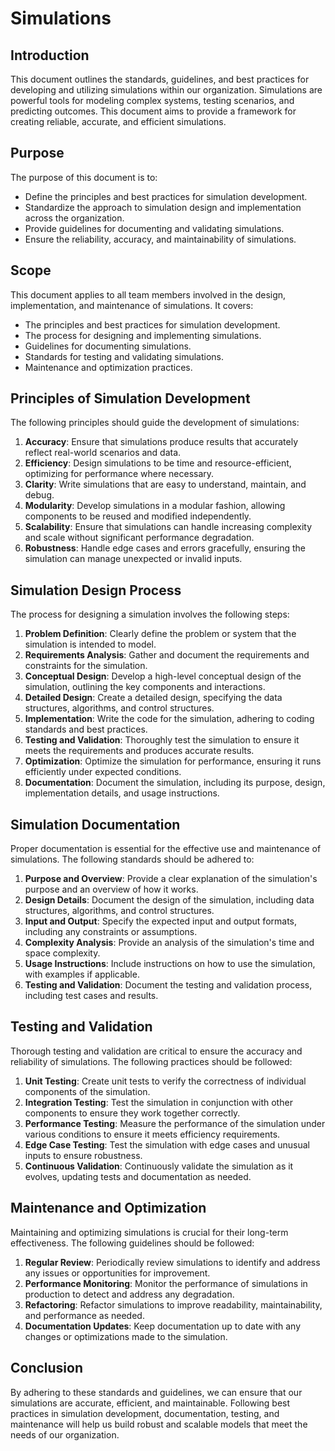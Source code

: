 # Simulations

## Introduction
This document outlines the standards, guidelines, and best practices for developing and utilizing simulations within our organization. Simulations are powerful tools for modeling complex systems, testing scenarios, and predicting outcomes. This document aims to provide a framework for creating reliable, accurate, and efficient simulations.

## Purpose
The purpose of this document is to:
- Define the principles and best practices for simulation development.
- Standardize the approach to simulation design and implementation across the organization.
- Provide guidelines for documenting and validating simulations.
- Ensure the reliability, accuracy, and maintainability of simulations.

## Scope
This document applies to all team members involved in the design, implementation, and maintenance of simulations. It covers:
- The principles and best practices for simulation development.
- The process for designing and implementing simulations.
- Guidelines for documenting simulations.
- Standards for testing and validating simulations.
- Maintenance and optimization practices.

## Principles of Simulation Development
The following principles should guide the development of simulations:

1. **Accuracy**: Ensure that simulations produce results that accurately reflect real-world scenarios and data.
2. **Efficiency**: Design simulations to be time and resource-efficient, optimizing for performance where necessary.
3. **Clarity**: Write simulations that are easy to understand, maintain, and debug.
4. **Modularity**: Develop simulations in a modular fashion, allowing components to be reused and modified independently.
5. **Scalability**: Ensure that simulations can handle increasing complexity and scale without significant performance degradation.
6. **Robustness**: Handle edge cases and errors gracefully, ensuring the simulation can manage unexpected or invalid inputs.

## Simulation Design Process
The process for designing a simulation involves the following steps:

1. **Problem Definition**: Clearly define the problem or system that the simulation is intended to model.
2. **Requirements Analysis**: Gather and document the requirements and constraints for the simulation.
3. **Conceptual Design**: Develop a high-level conceptual design of the simulation, outlining the key components and interactions.
4. **Detailed Design**: Create a detailed design, specifying the data structures, algorithms, and control structures.
5. **Implementation**: Write the code for the simulation, adhering to coding standards and best practices.
6. **Testing and Validation**: Thoroughly test the simulation to ensure it meets the requirements and produces accurate results.
7. **Optimization**: Optimize the simulation for performance, ensuring it runs efficiently under expected conditions.
8. **Documentation**: Document the simulation, including its purpose, design, implementation details, and usage instructions.

## Simulation Documentation
Proper documentation is essential for the effective use and maintenance of simulations. The following standards should be adhered to:

1. **Purpose and Overview**: Provide a clear explanation of the simulation's purpose and an overview of how it works.
2. **Design Details**: Document the design of the simulation, including data structures, algorithms, and control structures.
3. **Input and Output**: Specify the expected input and output formats, including any constraints or assumptions.
4. **Complexity Analysis**: Provide an analysis of the simulation's time and space complexity.
5. **Usage Instructions**: Include instructions on how to use the simulation, with examples if applicable.
6. **Testing and Validation**: Document the testing and validation process, including test cases and results.

## Testing and Validation
Thorough testing and validation are critical to ensure the accuracy and reliability of simulations. The following practices should be followed:

1. **Unit Testing**: Create unit tests to verify the correctness of individual components of the simulation.
2. **Integration Testing**: Test the simulation in conjunction with other components to ensure they work together correctly.
3. **Performance Testing**: Measure the performance of the simulation under various conditions to ensure it meets efficiency requirements.
4. **Edge Case Testing**: Test the simulation with edge cases and unusual inputs to ensure robustness.
5. **Continuous Validation**: Continuously validate the simulation as it evolves, updating tests and documentation as needed.

## Maintenance and Optimization
Maintaining and optimizing simulations is crucial for their long-term effectiveness. The following guidelines should be followed:

1. **Regular Review**: Periodically review simulations to identify and address any issues or opportunities for improvement.
2. **Performance Monitoring**: Monitor the performance of simulations in production to detect and address any degradation.
3. **Refactoring**: Refactor simulations to improve readability, maintainability, and performance as needed.
4. **Documentation Updates**: Keep documentation up to date with any changes or optimizations made to the simulation.

## Conclusion
By adhering to these standards and guidelines, we can ensure that our simulations are accurate, efficient, and maintainable. Following best practices in simulation development, documentation, testing, and maintenance will help us build robust and scalable models that meet the needs of our organization.
